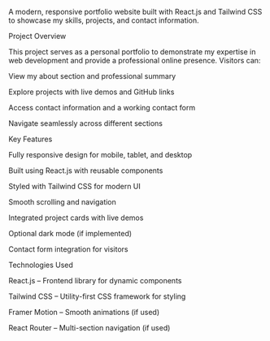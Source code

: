 A modern, responsive portfolio website built with React.js and Tailwind CSS to showcase my skills, projects, and contact information.

Project Overview

This project serves as a personal portfolio to demonstrate my expertise in web development and provide a professional online presence. Visitors can:

View my about section and professional summary

Explore projects with live demos and GitHub links

Access contact information and a working contact form

Navigate seamlessly across different sections

Key Features

Fully responsive design for mobile, tablet, and desktop

Built using React.js with reusable components

Styled with Tailwind CSS for modern UI

Smooth scrolling and navigation

Integrated project cards with live demos

Optional dark mode (if implemented)

Contact form integration for visitors

Technologies Used

React.js – Frontend library for dynamic components

Tailwind CSS – Utility-first CSS framework for styling

Framer Motion – Smooth animations (if used)

React Router – Multi-section navigation (if used)
